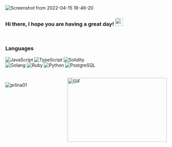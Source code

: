 ![Screenshot from 2022-04-15 18-46-20](https://user-images.githubusercontent.com/36077702/163597786-a0e90a64-fad4-44c1-ad8f-74e218348bcc.png)
### Hi there, I hope you are having a great day! <img src="https://media.giphy.com/media/hvRJCLFzcasrR4ia7z/giphy.gif" width="25px">
<br />

### Languages

![JavaScript](https://img.shields.io/badge/javascript-%23323330.svg?style=for-the-badge&logo=javascript&logoColor=%23F7DF1E)
![TypeScript](https://img.shields.io/badge/TypeScript-%23FF6F00.svg?style=for-the-badge&logo=TypeScript&logoColor=white)
![Solidity](https://img.shields.io/badge/-Solidity-%230175C2.svg?style=for-the-badge&logo=solidity&logoColor=green)<br />
![Golang](https://img.shields.io/badge/Golang-yellow.svg?style=for-the-badge&logo=Go&logoColor=black)
![Ruby](https://img.shields.io/badge/Ruby-E10098?style=for-the-badge&logo=Ruby&logoColor=%E10098)
![Python](https://img.shields.io/badge/Python-%2302569B.svg?style=for-the-badge&logo=Python&logoColor=white)
![PostgreSQL](https://img.shields.io/badge/PostgreSQL-green.svg?style=for-the-badge&logo=PostgreSQL&logoColor=white)

<br />

<img align="right" alt="GIF" src="https://github.com/abhisheknaiidu/abhisheknaiidu/blob/master/code.gif?raw=true" width="310" height="200" />
<p align="left"> <img src="https://github-readme-stats.vercel.app/api?username=prlina01&show_icons=true&theme=gotham" alt="prlina01" />




